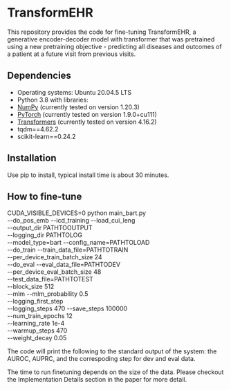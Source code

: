 # TransformEHR

This repository provides the code for fine-tuning TransformEHR, a generative encoder-decoder model with transformer that was pretrained using a new pretraining objective - predicting all diseases and outcomes of a patient at a future visit from previous visits. 


## Dependencies

* Operating systems: Ubuntu 20.04.5 LTS
* Python 3.8 with libraries:
* [NumPy](http://www.numpy.org/) (currently tested on version 1.20.3)
* [PyTorch](http://pytorch.org/) (currently tested on version 1.9.0+cu111)
* [Transformers](https://github.com/huggingface/transformers) (currently tested on version 4.16.2)
* tqdm==4.62.2
* scikit-learn==0.24.2

## Installation
 
Use pip to install, typical install time is about 30 minutes.

## How to fine-tune

CUDA_VISIBLE_DEVICES=0 python main_bart.py \
                --do_pos_emb --icd_training --load_cui_leng \
                --output_dir PATHTOOUTPUT \
                --logging_dir PATHTOLOG  \
                --model_type=bart --config_name=PATHTOLOAD \
                --do_train --train_data_file=PATHTOTRAIN \
                --per_device_train_batch_size 24 \
                --do_eval --eval_data_file=PATHTODEV \
                --per_device_eval_batch_size 48 \
                --test_data_file=PATHTOTEST \
                --block_size 512 \
                --mlm --mlm_probability 0.5 \
                --logging_first_step \
                --logging_steps 470 --save_steps 100000 \
                --num_train_epochs 12 \
                --learning_rate 1e-4 \
                --warmup_steps 470 \
                --weight_decay 0.05

The code will print the following to the standard output of the system: the AUROC, AUPRC, and the correspoding step for dev and eval data.

The time to run finetuning depends on the size of the data. Please checkout the Implementation Details section in the paper for more detail.
